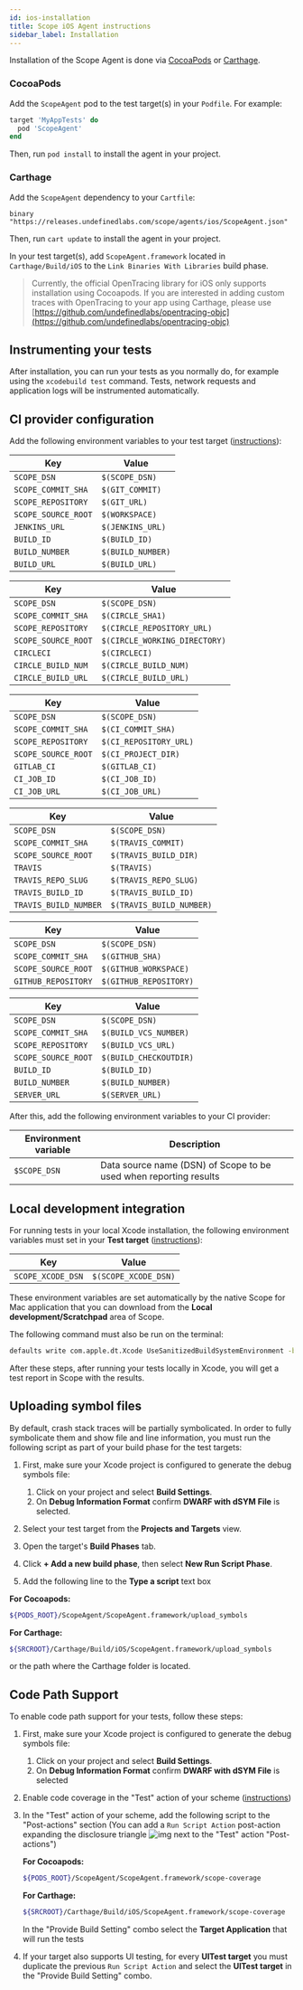 ```yaml
---
id: ios-installation
title: Scope iOS Agent instructions
sidebar_label: Installation
---
```


Installation of the Scope Agent is done via [CocoaPods](https://cocoapods.org) or [Carthage](https://github.com/Carthage/Carthage).

### CocoaPods

Add the `ScopeAgent` pod to the test target(s) in your `Podfile`. For example:

```ruby
target 'MyAppTests' do
  pod 'ScopeAgent'
end
```

Then, run `pod install` to install the agent in your project.


### Carthage

Add the `ScopeAgent` dependency to your `Cartfile`:

```
binary "https://releases.undefinedlabs.com/scope/agents/ios/ScopeAgent.json"
```

Then, run `cart update` to install the agent in your project.

In your test target(s), add `ScopeAgent.framework` located in `Carthage/Build/iOS` to the `Link Binaries With Libraries` build phase.

> Currently, the official OpenTracing library for iOS only supports installation using Cocoapods. If you are interested in adding custom traces with OpenTracing to your app using Carthage, please use [https://github.com/undefinedlabs/opentracing-objc](https://github.com/undefinedlabs/opentracing-objc)


## Instrumenting your tests

After installation, you can run your tests as you normally do, for example using the `xcodebuild test` command. 
Tests, network requests and application logs will be instrumented automatically.


## CI provider configuration

Add the following environment variables to your test target ([instructions](https://help.apple.com/xcode/mac/10.1/index.html?localePath=en.lproj#/dev3ec8a1cb4)):

<!--DOCUSAURUS_CODE_TABS-->
<!--Jenkins-->
| Key                      | Value                       |
|--------------------------|-----------------------------|
| `SCOPE_DSN`              | `$(SCOPE_DSN)`              |
| `SCOPE_COMMIT_SHA`       | `$(GIT_COMMIT)`             |
| `SCOPE_REPOSITORY`       | `$(GIT_URL)`                |
| `SCOPE_SOURCE_ROOT`      | `$(WORKSPACE)`              |
| `JENKINS_URL`            | `$(JENKINS_URL)`            |
| `BUILD_ID`               | `$(BUILD_ID)`               |
| `BUILD_NUMBER`           | `$(BUILD_NUMBER)`           |
| `BUILD_URL`              | `$(BUILD_URL)`              |

<!--CircleCI-->
| Key                      | Value                         |
|--------------------------|-------------------------------|
| `SCOPE_DSN`              | `$(SCOPE_DSN)`                |
| `SCOPE_COMMIT_SHA`       | `$(CIRCLE_SHA1)`              |
| `SCOPE_REPOSITORY`       | `$(CIRCLE_REPOSITORY_URL)`    |
| `SCOPE_SOURCE_ROOT`      | `$(CIRCLE_WORKING_DIRECTORY)` |
| `CIRCLECI`               | `$(CIRCLECI)`                 |
| `CIRCLE_BUILD_NUM`       | `$(CIRCLE_BUILD_NUM)`         |
| `CIRCLE_BUILD_URL`       | `$(CIRCLE_BUILD_URL)`         |

<!--GitLab CI-->

| Key                  | Value                   |
| -------------------- | ----------------------- |
| `SCOPE_DSN`          | `$(SCOPE_DSN)`          |
| `SCOPE_COMMIT_SHA`   | `$(CI_COMMIT_SHA)`      |
| `SCOPE_REPOSITORY`   | `$(CI_REPOSITORY_URL)`  |
| `SCOPE_SOURCE_ROOT`  | `$(CI_PROJECT_DIR)`     |
| `GITLAB_CI`          | `$(GITLAB_CI)`          |
| `CI_JOB_ID`          | `$(CI_JOB_ID)`          |
| `CI_JOB_URL`         | `$(CI_JOB_URL)`         |

<!--Travis-->
| Key                   | Value                      |
| --------------------- | -------------------------- |
| `SCOPE_DSN`           | `$(SCOPE_DSN)`             |
| `SCOPE_COMMIT_SHA`    | `$(TRAVIS_COMMIT)`         |
| `SCOPE_SOURCE_ROOT`   | `$(TRAVIS_BUILD_DIR)`      |
| `TRAVIS`              | `$(TRAVIS)`                |
| `TRAVIS_REPO_SLUG`    | `$(TRAVIS_REPO_SLUG)`      |
| `TRAVIS_BUILD_ID`     | `$(TRAVIS_BUILD_ID)`       |
| `TRAVIS_BUILD_NUMBER` | `$(TRAVIS_BUILD_NUMBER)`   |

<!--GitHub Actions-->

| Key                  | Value                   |
| -------------------- | ----------------------- |
| `SCOPE_DSN`          | `$(SCOPE_DSN)`          |
| `SCOPE_COMMIT_SHA`   | `$(GITHUB_SHA)`         |
| `SCOPE_SOURCE_ROOT`  | `$(GITHUB_WORKSPACE)`   |
| `GITHUB_REPOSITORY`  | `$(GITHUB_REPOSITORY)`  |

<!--TeamCity-->

| Key                 | Value                  |
| ------------------- | ---------------------- |
| `SCOPE_DSN`         | `$(SCOPE_DSN)`         |
| `SCOPE_COMMIT_SHA`  | `$(BUILD_VCS_NUMBER)`  |
| `SCOPE_REPOSITORY`  | `$(BUILD_VCS_URL)`     |
| `SCOPE_SOURCE_ROOT` | `$(BUILD_CHECKOUTDIR)` |
| `BUILD_ID`          | `$(BUILD_ID)`          |
| `BUILD_NUMBER`      | `$(BUILD_NUMBER)`      |
| `SERVER_URL`        | `$(SERVER_URL)`        |



<!--END_DOCUSAURUS_CODE_TABS-->


After this, add the following environment variables to your CI provider:

| Environment variable | Description                                                  |
| -------------------- | ------------------------------------------------------------ |
| `$SCOPE_DSN`        | Data source name (DSN) of Scope to be used when reporting results |


## Local development integration

For running tests in your local Xcode installation, the following environment variables must set in your **Test target** ([instructions](https://help.apple.com/xcode/mac/10.1/index.html?localePath=en.lproj#/dev3ec8a1cb4)):

| Key                        | Value                         |
| -------------------------- | ----------------------------- |
| `SCOPE_XCODE_DSN`          | `$(SCOPE_XCODE_DSN)`          |

These environment variables are set automatically by the native Scope for Mac application that you can download from the **Local development/Scratchpad** area of Scope.

The following command must also be run on the terminal:

```bash
defaults write com.apple.dt.Xcode UseSanitizedBuildSystemEnvironment -bool NO
```

After these steps, after running your tests locally in Xcode, you will get a test report in Scope with the results.


## Uploading symbol files

By default, crash stack traces will be partially symbolicated. In order to fully symbolicate them and show file and line information,
you must run the following script as part of your build phase for the test targets:

1. First, make sure your Xcode project is configured to generate the debug symbols file:

   1. Click on your project and select **Build Settings**.
   2. On **Debug Information Format** confirm **DWARF with dSYM File** is selected.

2. Select your test target from the **Projects and Targets** view.

3. Open the target's **Build Phases** tab.

4. Click **+ Add a new build phase**, then select **New Run Script Phase**.

5. Add the following line to the **Type a script** text box

**For Cocoapods:**

```bash
${PODS_ROOT}/ScopeAgent/ScopeAgent.framework/upload_symbols
```

**For Carthage:**

```bash
${SRCROOT}/Carthage/Build/iOS/ScopeAgent.framework/upload_symbols
```

   or the path where the Carthage folder is located.

## Code Path Support

To enable code path support for your tests, follow these steps:

1. First, make sure your Xcode project is configured to generate the debug symbols file:

   1. Click on your project and select **Build Settings**.
   2. On **Debug Information Format** confirm **DWARF with dSYM File** is selected

2. Enable code coverage in the "Test" action of your scheme ([instructions](https://help.apple.com/xcode/mac/10.1/index.html?localePath=en.lproj#/dev9e0e09978))

3. In the "Test" action of your scheme, add the following script to the "Post-actions" section (You can add a `Run Script Action` post-action expanding the disclosure triangle ![img](https://help.apple.com/xcode/mac/10.1/en.lproj/Art/sce_schemeeditor_disclosuretriangleicon.png) next to the "Test" action "Post-actions")

   **For Cocoapods:**

   ```bash
   ${PODS_ROOT}/ScopeAgent/ScopeAgent.framework/scope-coverage
   ```

   **For Carthage:**

   ```bash
   ${SRCROOT}/Carthage/Build/iOS/ScopeAgent.framework/scope-coverage
   ```

   In the "Provide Build Setting" combo select the **Target Application** that will run the tests

4. If your target also supports UI testing, for every **UITest target** you must duplicate the previous `Run Script Action` and select the **UITest target** in the "Provide Build Setting" combo.

   
